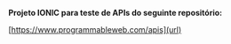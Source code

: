 **Projeto IONIC para teste de APIs do seguinte repositório:**

[https://www.programmableweb.com/apis](url)

